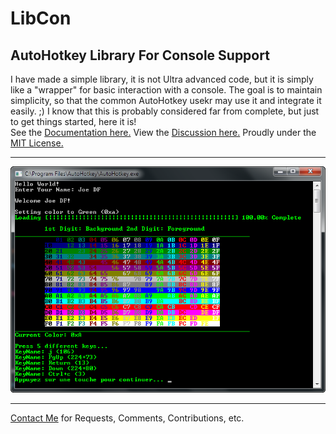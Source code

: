 LibCon
======================================================
AutoHotkey Library For Console Support
------------------------------------------------
I have made a simple library, it is not Ultra advanced code, but it is simply like a "wrapper" for basic interaction with a console.
The goal is to maintain simplicity, so that the common AutoHotkey usekr may use it and integrate it easily. ;)
I know that this is probably considered far from complete, but just to get things started, here it is!  
See the [Documentation here.](LibCon_docs.md) View the [Discussion here.](http://www.autohotkey.com/board/topic/96895-libcon-autohotkey-library-for-console-support/)
Proudly under the [MIT License.](License.md)
  
------------------------------------------------
![Preview](preview.png "Preview")
  
------------------------------------------------
[Contact Me](mailto:joedf@users.sourceforge.net) for Requests, Comments, Contributions, etc.